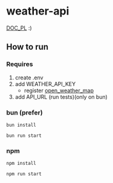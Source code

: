# weather-api

[DOC_PL](https://docs.google.com/document/d/1wkGiZlw1k8_wKJS85ckUiQSur3IDTVoXbrBE3az1R2Y/edit?usp=sharing) :)

## How to run

### Requires

1. create .env
2. add WEATHER_API_KEY
    - register [open_weather_map](https://openweathermap.org/)
3. add API_URL (run tests)(only on bun)

### bun (prefer)

```
bun install
```
```
bun run start
```

### npm 

```
npm install
```
```
npm run start
```

